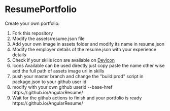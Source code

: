 # ResumePortfolio
Create your own portfolio:

<ol>
<li> Fork this repository</li>
<li> Modify the assets/resume.json file</li>
<li> Add your own image in assets folder and modify its name in resume.json</li>
<li>Modify the employer details of the resume.json with your experience details</li>
<li>Check if your skills icon are available on  <a href=(https://devicon.dev/)>Devicon</a></li>
<li>Icons Available can be used directly just copy paste the name other wise add the full path of assets image url in skills</li>
<li>push your master branch and change the "build:prod" script in package.json to your github user id</li>
<li>modify with your own github userid --base-href https://<github user id>.github.io/AngularResume/</li>
<li>Wait for the github actions to finish and your portfolio is ready https://<github user id>.github.io/AngularResume/ </li>
</ol
#####
